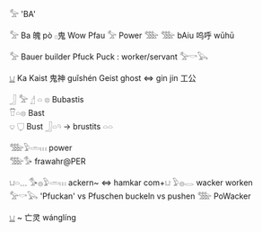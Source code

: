 𓅡 'BA'  

𓅡 Ba 魄 pò 𓊪鬼 Wow Pfau 𓅡 Power 𓅢  𓅢 bAiu 呜呼 wūhū  

𓅡 Bauer builder Pfuck Puck : worker/servant 𓅡𓎡𓅂  

[𓂓](𓂓) Ka Kaist 鬼神 guǐshén Geist ghost ⇔ gin jin 工公  

𓃀 𓅡 𓊨 𓏏 𓊖 Bubastis  
𓎯𓏏𓊖 Bast  
𓂑 𓂒 Bust 𓃀𓏏𓄹 -> brustits 𓏏𓏏  

𓅢𓅱𓏛𓏥 power  
𓅢𓅜 frawahr@PER  

𓂓𓏏𓈓 𓅜𓐍𓅱𓏛𓏥 ackern~ ⇔ hamkar com+𓂓 𓅱𓐍𓂋 wacker worken  
𓅡𓎡𓅂 'Pfuckan' vs Pfuschen buckeln vs pushen  𓅢 PoWacker  

[𓂓](𓂓) ~ 亡灵 wánglíng  
